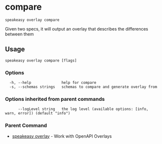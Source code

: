 # compare  
`speakeasy overlay compare`  


Given two specs, it will output an overlay that describes the differences between them  

## Usage

```
speakeasy overlay compare [flags]
```

### Options

```
  -h, --help              help for compare
  -s, --schemas strings   schemas to compare and generate overlay from
```

### Options inherited from parent commands

```
      --logLevel string   the log level (available options: [info, warn, error]) (default "info")
```

### Parent Command

* [speakeasy overlay](README.md)	 - Work with OpenAPI Overlays
